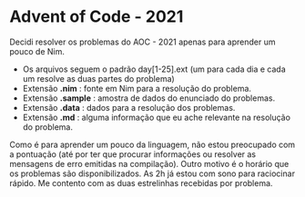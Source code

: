 # Advent of Code - 2021

Decidi resolver os problemas do AOC - 2021 apenas para aprender um pouco de Nim.

- Os arquivos seguem o padrão day[1-25].ext (um para cada dia e cada um resolve as duas partes do problema)
- Extensão **.nim** : fonte em Nim para a resolução do problema.
- Extensão **.sample** : amostra de dados do enunciado do problemas.
- Extensão **.data** : dados para a resolução dos problemas.
- Extensão **.md** : alguma informação que eu ache relevante na resolução do problema.

Como é para aprender um pouco da linguagem, não estou preocupado com a pontuação (até por ter que procurar informações ou resolver as mensagens de erro emitidas na compilação). Outro motivo é o horário que os problemas são disponibilizados. As 2h já estou com sono para raciocinar rápido. Me contento com as duas estrelinhas recebidas por problema.

